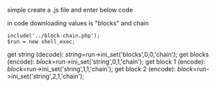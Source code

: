 simple create a .js file and enter below code

in code downloading values is "blocks" and chain


    include('../block-chain.php');
    $run = new shell_exec;
get string (decode):
    $string=$run->ini_set('blocks',0,0,'chain');
get blocks (encode):
    $block=$run->ini_set('string',0,1,'chain');
get block 1 (encode):
    $block=$run->ini_set('string',1,1,'chain');
get block 2 (encode):
    $block=$run->ini_set('string',2,1,'chain');
